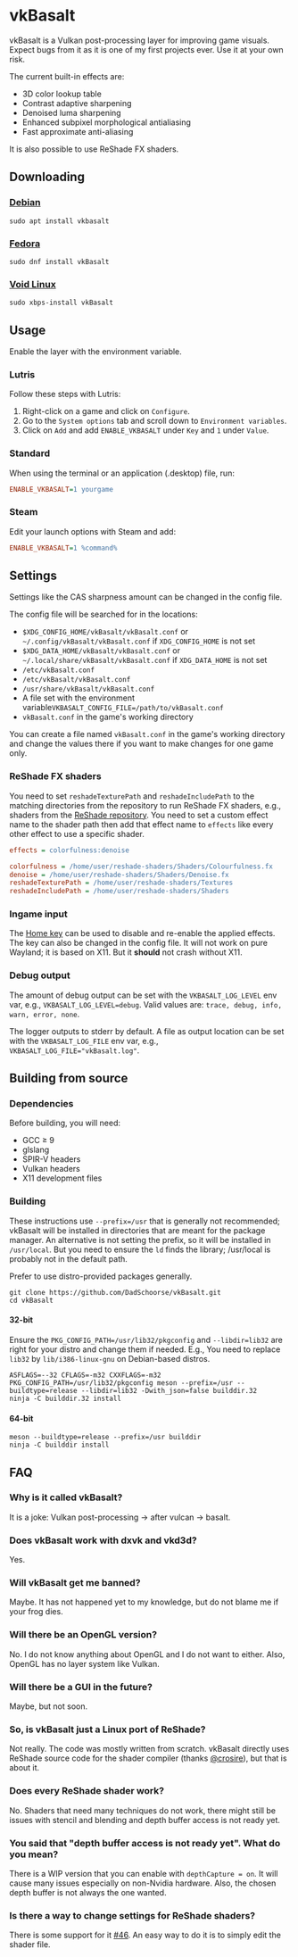 # vkBasalt
vkBasalt is a Vulkan post-processing layer for improving game visuals. Expect bugs from it as it is one of my first projects ever. Use it at your own risk.

The current built-in effects are:
- 3D color lookup table
- Contrast adaptive sharpening
- Denoised luma sharpening
- Enhanced subpixel morphological antialiasing
- Fast approximate anti-aliasing

It is also possible to use ReShade FX shaders.

## Downloading
### [Debian](https://tracker.debian.org/pkg/vkbasalt)
```
sudo apt install vkbasalt
```

### [Fedora](https://src.fedoraproject.org/rpms/vkBasalt)
```
sudo dnf install vkBasalt
```

### [Void Linux](https://github.com/void-linux/void-packages/blob/master/srcpkgs/vkBasalt/template)
```
sudo xbps-install vkBasalt
```

## Usage
Enable the layer with the environment variable.

### Lutris
Follow these steps with Lutris:
1. Right-click on a game and click on `Configure`.
2. Go to the `System options` tab and scroll down to `Environment variables`.
3. Click on `Add` and add `ENABLE_VKBASALT` under `Key` and `1` under `Value`.

### Standard
When using the terminal or an application (.desktop) file, run:
```ini
ENABLE_VKBASALT=1 yourgame
```

### Steam
Edit your launch options with Steam and add:
```ini
ENABLE_VKBASALT=1 %command% 
```

## Settings
Settings like the CAS sharpness amount can be changed in the config file.

The config file will be searched for in the locations:
* `$XDG_CONFIG_HOME/vkBasalt/vkBasalt.conf` or `~/.config/vkBasalt/vkBasalt.conf` if `XDG_CONFIG_HOME` is not set
* `$XDG_DATA_HOME/vkBasalt/vkBasalt.conf` or `~/.local/share/vkBasalt/vkBasalt.conf` if `XDG_DATA_HOME` is not set
* `/etc/vkBasalt.conf`
* `/etc/vkBasalt/vkBasalt.conf`
* `/usr/share/vkBasalt/vkBasalt.conf`
* A file set with the environment variable`VKBASALT_CONFIG_FILE=/path/to/vkBasalt.conf`
* `vkBasalt.conf` in the game's working directory

You can create a file named `vkBasalt.conf` in the game's working directory and change the values there if you want to make changes for one game only.

### ReShade FX shaders
You need to set `reshadeTexturePath` and `reshadeIncludePath` to the matching directories from the repository to run ReShade FX shaders, e.g., shaders from the [ReShade repository](https://github.com/crosire/reshade-shaders). You need to set a custom effect name to the shader path then add that effect name to `effects` like every other effect to use a specific shader.
```ini
effects = colorfulness:denoise

colorfulness = /home/user/reshade-shaders/Shaders/Colourfulness.fx
denoise = /home/user/reshade-shaders/Shaders/Denoise.fx
reshadeTexturePath = /home/user/reshade-shaders/Textures
reshadeIncludePath = /home/user/reshade-shaders/Shaders
```

### Ingame input
The [Home key](https://en.wikipedia.org/wiki/Home_key) can be used to disable and re-enable the applied effects. The key can also be changed in the config file. It will not work on pure Wayland; it is based on X11. But it **should** not crash without X11.

### Debug output
The amount of debug output can be set with the `VKBASALT_LOG_LEVEL` env var, e.g., `VKBASALT_LOG_LEVEL=debug`. Valid values are: `trace, debug, info, warn, error, none`.

The logger outputs to stderr by default. A file as output location can be set with the `VKBASALT_LOG_FILE` env var, e.g., `VKBASALT_LOG_FILE="vkBasalt.log"`.

## Building from source

### Dependencies
Before building, you will need:
- GCC ≥ 9
- glslang
- SPIR-V headers
- Vulkan headers
- X11 development files

### Building
These instructions use `--prefix=/usr` that is generally not recommended; vkBasalt will be installed in directories that are meant for the package manager. An alternative is not setting the prefix, so it will be installed in `/usr/local`. But you need to ensure the `ld` finds the library; /usr/local is probably not in the default path.

Prefer to use distro-provided packages generally.
```
git clone https://github.com/DadSchoorse/vkBasalt.git
cd vkBasalt
```

#### 32-bit
Ensure the `PKG_CONFIG_PATH=/usr/lib32/pkgconfig` and `--libdir=lib32` are right for your distro and change them if needed. E.g., You need to replace `lib32` by `lib/i386-linux-gnu` on Debian-based distros.
```
ASFLAGS=--32 CFLAGS=-m32 CXXFLAGS=-m32 PKG_CONFIG_PATH=/usr/lib32/pkgconfig meson --prefix=/usr --buildtype=release --libdir=lib32 -Dwith_json=false builddir.32
ninja -C builddir.32 install
```

#### 64-bit
```
meson --buildtype=release --prefix=/usr builddir
ninja -C builddir install
```

## FAQ
### Why is it called vkBasalt?
It is a joke: Vulkan post-processing &#8594; after vulcan &#8594; basalt.

### Does vkBasalt work with dxvk and vkd3d?
Yes.

### Will vkBasalt get me banned?
Maybe. It has not happened yet to my knowledge, but do not blame me if your frog dies.

### Will there be an OpenGL version?
No. I do not know anything about OpenGL and I do not want to either. Also, OpenGL has no layer system like Vulkan.

### Will there be a GUI in the future?
Maybe, but not soon.

### So, is vkBasalt just a Linux port of ReShade?
Not really. The code was mostly written from scratch. vkBasalt directly uses ReShade source code for the shader compiler (thanks [@crosire](https://github.com/crosire)), but that is about it.

### Does every ReShade shader work?
No. Shaders that need many techniques do not work, there might still be issues with stencil and blending and depth buffer access is not ready yet.

### You said that "depth buffer access is not ready yet". What do you mean?
There is a WIP version that you can enable with `depthCapture = on`. It will cause many issues especially on non-Nvidia hardware. Also, the chosen depth buffer is not always the one wanted.

### Is there a way to change settings for ReShade shaders?
There is some support for it [#46](https://github.com/DadSchoorse/vkBasalt/pull/46). An easy way to do it is to simply edit the shader file.
